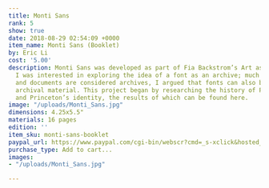 ```yaml
---
title: Monti Sans
rank: 5
show: true
date: 2018-08-29 02:54:09 +0000
item_name: Monti Sans (Booklet)
by: Eric Li
cost: '5.00'
description: Monti Sans was developed as part of Fia Backstrom’s Art as Research class.
  I was interested in exploring the idea of a font as an archive; much like how photographs
  and documents are considered archives, I argued that fonts can also be considered
  archival material. This project began by researching the history of Princeton Monticello
  and Princeton’s identity, the results of which can be found here.
image: "/uploads/Monti_Sans.jpg"
dimensions: 4.25x5.5"
materials: 16 pages
edition: ''
item_sku: monti-sans-booklet
paypal_url: https://www.paypal.com/cgi-bin/webscr?cmd=_s-xclick&hosted_button_id=XZBBDNNLYR5DQ
purchase_type: Add to cart...
images:
- "/uploads/Monti_Sans.jpg"

---
```

